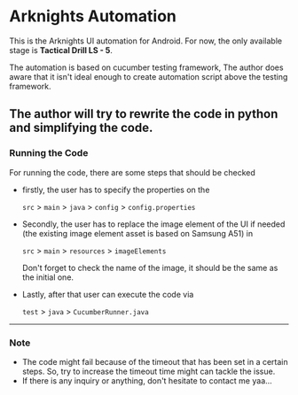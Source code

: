 # Arknights Automation
This is the Arknights UI automation for Android. For now, the only available stage is **Tactical Drill LS - 5**. 

The automation is based on cucumber testing framework, The author does aware that it isn't ideal enough to create 
automation script above the testing framework. 

The author will try to rewrite the code in python
and simplifying the code. 
---
### Running the Code
For running the code, there are some steps that should be checked

- firstly, the user has to specify the properties on the 

    `src` > `main` > `java` > `config` > `config.properties`
   
- Secondly, the user has to replace the image element of the UI if needed (the existing image element asset is based on Samsung A51) in

    `src` > `main` > `resources` > `imageElements`

    Don't forget to check the name of the image, it should be the same as the initial one.

- Lastly, after that user can execute the code via 

    `test` > `java` > `CucumberRunner.java`
---
### Note

- The code might fail because of the timeout that has been set in a certain steps. So, try to increase the timeout time
might can tackle the issue.
- If there is any inquiry or anything, don't hesitate to contact me yaa...
